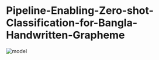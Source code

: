 # Pipeline-Enabling-Zero-shot-Classification-for-Bangla-Handwritten-Grapheme



![model](https://github.com/habibsifat/Pipeline-Enabling-Zero-shot-Classification-for-Bangla-Handwritten-Grapheme/assets/25436946/bb4eb5e0-6bc0-4b0f-a47a-b0f1407201de)
